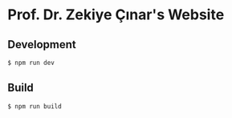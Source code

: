 # Prof. Dr. Zekiye Çınar's Website

## Development

```bash
$ npm run dev
```

## Build

```bash
$ npm run build
```
